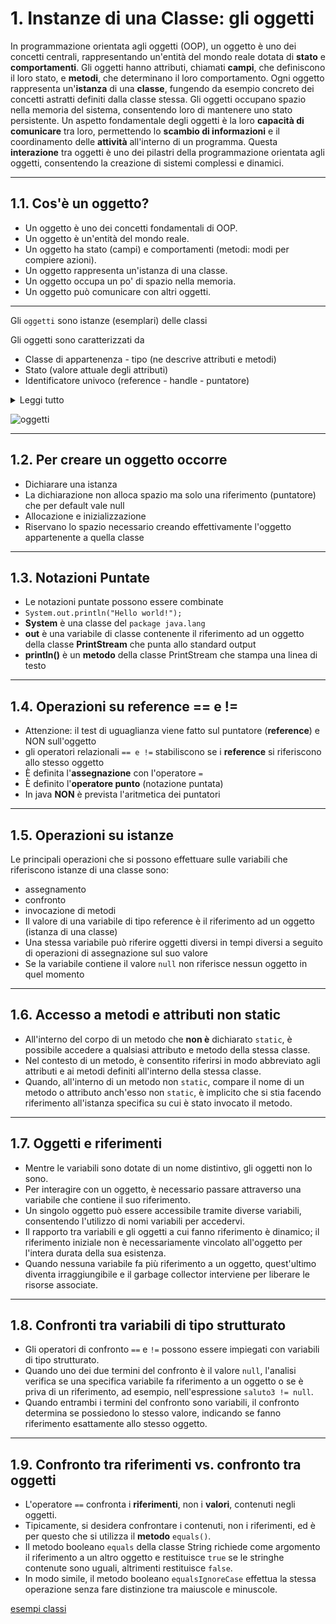 # 1. Instanze di una Classe: gli oggetti

In programmazione orientata agli oggetti (OOP), un oggetto è uno dei concetti centrali, rappresentando un'entità del mondo reale dotata di **stato** e **comportamenti**. Gli oggetti hanno attributi, chiamati **campi**, che definiscono il loro stato, e **metodi**, che determinano il loro comportamento. Ogni oggetto rappresenta un'**istanza** di una **classe**, fungendo da esempio concreto dei concetti astratti definiti dalla classe stessa. Gli oggetti occupano spazio nella memoria del sistema, consentendo loro di mantenere uno stato persistente. Un aspetto fondamentale degli oggetti è la loro **capacità di comunicare** tra loro, permettendo lo **scambio di informazioni** e il coordinamento delle **attività** all'interno di un programma. Questa **interazione** tra oggetti è uno dei pilastri della programmazione orientata agli oggetti, consentendo la creazione di sistemi complessi e dinamici.



---

## 1.1. Cos'è un oggetto?

* Un oggetto è uno dei concetti fondamentali di OOP.
* Un oggetto è un'entità del mondo reale.
* Un oggetto ha stato (campi) e comportamenti (metodi: modi per compiere azioni).
* Un oggetto rappresenta un'istanza di una classe.
* Un oggetto occupa un po' di spazio nella memoria.
* Un oggetto può comunicare con altri oggetti.

---

Gli `oggetti` sono istanze (esemplari) delle classi

Gli oggetti sono caratterizzati da

* Classe di appartenenza - tipo (ne descrive attributi e metodi)
* Stato (valore attuale degli attributi)
* Identificatore univoco (reference - handle - puntatore)
<details>
<summary>
Leggi tutto
</summary>
Gli `oggetti` costituiscono istanze o esemplari delle classi all'interno del paradigma della programmazione orientata agli oggetti. Ciascun oggetto è associato a una classe di appartenenza, che ne definisce le caratteristiche attraverso attributi e metodi. La distinzione di un oggetto è basata su tre elementi chiave: la sua classe, il suo stato corrente rappresentato dai valori degli attributi, e un identificatore univoco che consente di fare riferimento all'oggetto in modo univoco. Questo identificatore, spesso chiamato reference, handle o puntatore, è fondamentale per interagire con l'oggetto all'interno del programma, consentendo l'accesso alle sue proprietà e l'esecuzione dei suoi metodi. In questo modo, la combinazione di classe, stato e identificatore conferisce a ciascun oggetto la sua individualità e definisce il ruolo che svolge all'interno del sistema.
</details>

![oggetti](https://raw.githubusercontent.com/maboglia/CorsoJava/master/appunti/img/model/car_class.jpeg)

---

## 1.2. Per creare un oggetto occorre

* Dichiarare una istanza
* La dichiarazione non alloca spazio ma solo una riferimento (puntatore) che per default vale null
* Allocazione e inizializzazione
* Riservano lo spazio necessario creando effettivamente l'oggetto appartenente a quella classe

---

## 1.3. Notazioni Puntate

* Le notazioni puntate possono essere combinate
* `System.out.println("Hello world!");`
* **System** è una classe del `package java.lang`
* **out** è una variabile di classe contenente il riferimento ad un oggetto della classe **PrintStream** che punta allo standard output
* **println()** è un **metodo** della classe PrintStream che stampa una linea di testo

---

## 1.4. Operazioni su reference == e !=

* Attenzione: il test di uguaglianza viene fatto sul puntatore (**reference**) e NON sull'oggetto
* gli operatori relazionali `== e !=` stabiliscono se i **reference** si riferiscono allo stesso oggetto
* È definita l'**assegnazione** con l'operatore `=`
* È definito l'**operatore punto** (notazione puntata)
* In java **NON** è prevista l'aritmetica dei puntatori

---

## 1.5. Operazioni su istanze

Le principali operazioni che si possono effettuare sulle variabili che riferiscono istanze di una classe sono: 

* assegnamento
* confronto
* invocazione di metodi
* Il valore di una variabile di tipo reference è il riferimento ad un oggetto (istanza di una classe)
* Una stessa variabile può riferire oggetti diversi in tempi diversi a seguito di operazioni di assegnazione sul suo valore
* Se la variabile contiene il valore `null` non riferisce nessun oggetto in quel momento

---

## 1.6. Accesso a metodi e attributi non static

* All'interno del corpo di un metodo che **non è** dichiarato `static`, è possibile accedere a qualsiasi attributo e metodo della stessa classe.
* Nel contesto di un metodo, è consentito riferirsi in modo abbreviato agli attributi e ai metodi definiti all'interno della stessa classe.
* Quando, all'interno di un metodo non `static`, compare il nome di un metodo o attributo anch'esso non `static`, è implicito che si stia facendo riferimento all'istanza specifica su cui è stato invocato il metodo.
---

## 1.7. Oggetti e riferimenti

* Mentre le variabili sono dotate di un nome distintivo, gli oggetti non lo sono.
* Per interagire con un oggetto, è necessario passare attraverso una variabile che contiene il suo riferimento.
* Un singolo oggetto può essere accessibile tramite diverse variabili, consentendo l'utilizzo di nomi variabili per accedervi.
* Il rapporto tra variabili e gli oggetti a cui fanno riferimento è dinamico; il riferimento iniziale non è necessariamente vincolato all'oggetto per l'intera durata della sua esistenza.
* Quando nessuna variabile fa più riferimento a un oggetto, quest'ultimo diventa irraggiungibile e il garbage collector interviene per liberare le risorse associate.

---

## 1.8. Confronti tra variabili di tipo strutturato

* Gli operatori di confronto `==` e `!=` possono essere impiegati con variabili di tipo strutturato.
* Quando uno dei due termini del confronto è il valore `null`, l'analisi verifica se una specifica variabile fa riferimento a un oggetto o se è priva di un riferimento, ad esempio, nell'espressione `saluto3 != null`.
* Quando entrambi i termini del confronto sono variabili, il confronto determina se possiedono lo stesso valore, indicando se fanno riferimento esattamente allo stesso oggetto.

---

## 1.9. Confronto tra riferimenti vs. confronto tra oggetti

* L'operatore `==` confronta i **riferimenti**, non i **valori**, contenuti negli oggetti.
* Tipicamente, si desidera confrontare i contenuti, non i riferimenti, ed è per questo che si utilizza il **metodo** `equals()`.
* Il metodo booleano `equals` della classe String richiede come argomento il riferimento a un altro oggetto e restituisce `true` se le stringhe contenute sono uguali, altrimenti restituisce `false`.
* In modo simile, il metodo booleano `equalsIgnoreCase` effettua la stessa operazione senza fare distinzione tra maiuscole e minuscole.


[esempi classi](https://github.com/maboglia/CorsoJava/blob/master/esempi/05_OOP/)
